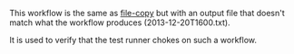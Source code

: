 This workflow is the same as [file-copy](../file-copy) but with an
output file that doesn't match what the workflow produces
(2013-12-20T1600.txt).

It is used to verify that the test runner chokes on such a workflow.
